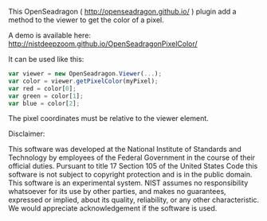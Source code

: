 This OpenSeadragon ( http://openseadragon.github.io/ ) plugin add a method
to the viewer to get the color of a pixel.

A demo is available here: http://nistdeepzoom.github.io/OpenSeadragonPixelColor/

It can be used like this:
`````javascript
var viewer = new OpenSeadragon.Viewer(...);
var color = viewer.getPixelColor(myPixel);
var red = color[0];
var green = color[1];
var blue = color[2];
`````

The pixel coordinates must be relative to the viewer element.

Disclaimer:

This software was developed at the National Institute of Standards and
Technology by employees of the Federal Government in the course of
their official duties. Pursuant to title 17 Section 105 of the United
States Code this software is not subject to copyright protection and is
in the public domain. This software is an experimental system. NIST assumes
no responsibility whatsoever for its use by other parties, and makes no
guarantees, expressed or implied, about its quality, reliability, or
any other characteristic. We would appreciate acknowledgement if the
software is used.
